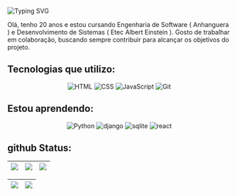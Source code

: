 ![Typing SVG](https://readme-typing-svg.demolab.com?font=Fira+Code&duration=3000&pause=2000&color=8FBCBB&&center=falsewidth=100%&lines=Bem+vindo+ao+meu+github.;Meu+nome+é+João+Felipe.;Tenho+20+anos.;Sou+Jovem+Aprendiz+na+VIVO;)

Olá, tenho 20 anos e estou cursando Engenharia de Software ( Anhanguera ) e Desenvolvimento de Sistemas ( Etec Albert Einstein ). Gosto de trabalhar em colaboração, buscando sempre contribuir para alcançar os objetivos do projeto.

## Tecnologias que utilizo:

<p align="center">
  <img src="https://skillicons.dev/icons?i=html" alt="HTML">
  <img src="https://skillicons.dev/icons?i=css" alt="CSS">
  <img src="https://skillicons.dev/icons?i=js" alt="JavaScript">
  <img src="https://skillicons.dev/icons?i=git" alt="Git">
  <!-- <img src="https://skillicons.dev/icons?i=firebase" alt="Firebase"> -->
</p>

## Estou aprendendo:

<p align="center">
  <img src="https://skillicons.dev/icons?i=python" alt="Python">
  <img src="https://skillicons.dev/icons?i=django" alt="django">
  <img src="https://skillicons.dev/icons?i=sqlite" alt="sqlite">
  <img src="https://skillicons.dev/icons?i=react" alt="react">
</p>

<!-- icones: https://github.com/tandpfun/skill-icons#icons-list -->


## github Status:

| ![](http://github-profile-summary-cards.vercel.app/api/cards/stats?username=J0A0F3L1P3&theme=nord_dark) | ![](https://github-readme-stats.vercel.app/api/top-langs/?username=J0A0F3L1P3&layout=compact&langs_count=6&theme=nord) | ![](http://github-profile-summary-cards.vercel.app/api/cards/repos-per-language?username=J0A0F3L1P3&hide=Html&theme=nord_dark) |
| :-: | :-: | :-: |

| ![](http://github-profile-summary-cards.vercel.app/api/cards/profile-details?username=J0A0F3L1P3&theme=nord_dark) | ![](https://github-readme-streak-stats.herokuapp.com/?user=J0A0F3L1P3&date_format=M%20j%5B%2C%20Y%5D&background=2D3742&stroke=2D3742&ring=6bbbca&fire=6bbbca&currStreakNum=fff&sideNums=6bbbca&currStreakLabel=6bbbca&sideLabels=fff&dates=fff) |
| :-: | :-: |
